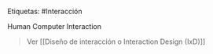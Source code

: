 Etiquetas: #Interacción 

Human Computer Interaction

> Ver [[Diseño de interacción o Interaction Design (IxD)]]